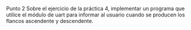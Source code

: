 Punto 2
Sobre el ejercicio de la práctica 4, implementar un programa que utilice el módulo de uart para informar al usuario cuando se producen los flancos ascendente y descendente.


